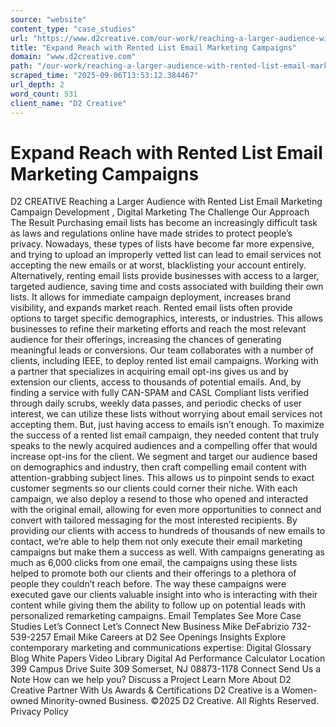 ```yaml
---
source: "website"
content_type: "case_studies"
url: "https://www.d2creative.com/our-work/reaching-a-larger-audience-with-rented-list-email-marketing/"
title: "Expand Reach with Rented List Email Marketing Campaigns"
domain: "www.d2creative.com"
path: "/our-work/reaching-a-larger-audience-with-rented-list-email-marketing/"
scraped_time: "2025-09-06T13:53:12.384467"
url_depth: 2
word_count: 531
client_name: "D2 Creative"
---
```


# Expand Reach with Rented List Email Marketing Campaigns

D2 CREATIVE Reaching a Larger Audience with Rented List Email Marketing Campaign Development , Digital Marketing The Challenge Our Approach The Result Purchasing email lists has become an increasingly difficult task as laws and regulations online have made strides to protect people’s privacy. Nowadays, these types of lists have become far more expensive, and trying to upload an improperly vetted list can lead to email services not accepting the new emails or at worst, blacklisting your account entirely. Alternatively, renting email lists provide businesses with access to a larger, targeted audience, saving time and costs associated with building their own lists. It allows for immediate campaign deployment, increases brand visibility, and expands market reach. Rented email lists often provide options to target specific demographics, interests, or industries. This allows businesses to refine their marketing efforts and reach the most relevant audience for their offerings, increasing the chances of generating meaningful leads or conversions. Our team collaborates with a number of clients, including IEEE, to deploy rented list email campaigns. Working with a partner that specializes in acquiring email opt-ins gives us and by extension our clients, access to thousands of potential emails. And, by finding a service with fully CAN-SPAM and CASL Compliant lists verified through daily scrubs, weekly data passes, and periodic checks of user interest, we can utilize these lists without worrying about email services not accepting them. But, just having access to emails isn’t enough. To maximize the success of a rented list email campaign, they needed content that truly speaks to the newly acquired audiences and a compelling offer that would increase opt-ins for the client. We segment and target our audience based on demographics and industry, then craft compelling email content with attention-grabbing subject lines. This allows us to pinpoint sends to exact customer segments so our clients could corner their niche. With each campaign, we also deploy a resend to those who opened and interacted with the original email, allowing for even more opportunities to connect and convert with tailored messaging for the most interested recipients. By providing our clients with access to hundreds of thousands of new emails to contact, we’re able to help them not only execute their email marketing campaigns but make them a success as well. With campaigns generating as much as 6,000 clicks from one email, the campaigns using these lists helped to promote both our clients and their offerings to a plethora of people they couldn’t reach before. The way these campaigns were executed gave our clients valuable insight into who is interacting with their content while giving them the ability to follow up on potential leads with personalized remarketing campaigns. Email Templates See More Case Studies Let’s Connect Let’s Connect New Business Mike DeFabrizio 732-539-2257 Email Mike Careers at D2 See Openings Insights Explore contemporary marketing and communications expertise: Digital Glossary Blog White Papers Video Library Digital Ad Performance Calculator Location 399 Campus Drive Suite 309 Somerset, NJ
08873-1178 Connect Send Us a Note How can we help you? Discuss a Project Learn More About D2 Creative Partner With Us Awards & Certifications D2 Creative is a Women-owned Minority-owned Business. ©2025 D2 Creative. All Rights Reserved. Privacy Policy